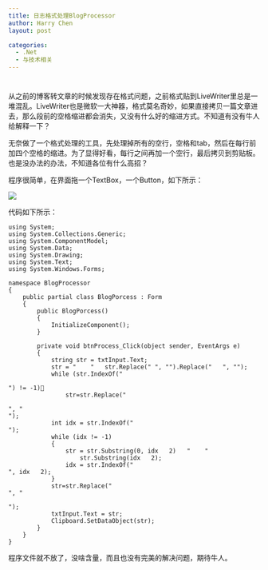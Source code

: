 ```yaml
---
title: 日志格式处理BlogProcessor
author: Harry Chen
layout: post

categories:
  - .Net
  - 与技术相关
---
```

# 

从之前的博客转文章的时候发现存在格式问题，之前格式贴到LiveWriter里总是一堆混乱。LiveWriter也是微软一大神器，格式莫名奇妙，如果直接拷贝一篇文章进去，那么段前的空格缩进都会消失，又没有什么好的缩进方式。不知道有没有牛人给解释一下？

无奈做了一个格式处理的工具，先处理掉所有的空行，空格和tab，然后在每行前加四个空格的缩进。为了显得好看，每行之间再加一个空行，最后拷贝到剪贴板。也是没办法的办法，不知道各位有什么高招？

程序很简单，在界面拖一个TextBox，一个Button，如下所示：

![][1]

代码如下所示：


    using System;
    using System.Collections.Generic;
    using System.ComponentModel;
    using System.Data;
    using System.Drawing;
    using System.Text;
    using System.Windows.Forms;

    namespace BlogProcessor
    {
        public partial class BlogPorcess : Form
        {
            public BlogPorcess()
            {
                InitializeComponent();
            }

            private void btnProcess_Click(object sender, EventArgs e)
            {
                string str = txtInput.Text;
                str = "    "   str.Replace(" ", "").Replace("	", "");
                while (str.IndexOf("

    ") != -1)
                    str=str.Replace("

    ", "
    ");
                int idx = str.IndexOf("
    ");
                while (idx != -1)
                {
                    str = str.Substring(0, idx   2)   "    "
    					str.Substring(idx   2);
                    idx = str.IndexOf("
    ", idx   2);
                }
                str=str.Replace("
    ", "

    ");
                txtInput.Text = str;
                Clipboard.SetDataObject(str);
            }
        }
    }

程序文件就不放了，没啥含量，而且也没有完美的解决问题，期待牛人。

   [1]: http://www.roybit.com/wp-content/uploads/2011/01/sds_thumb1.jpg
